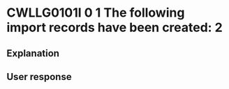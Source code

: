 # CWLLG0101I 0 1 The following import records have been created: 2

## Explanation

## User response